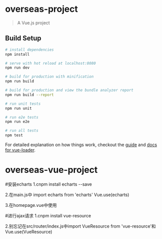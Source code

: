 # overseas-project

> A Vue.js project

## Build Setup

``` bash
# install dependencies
npm install

# serve with hot reload at localhost:8080
npm run dev

# build for production with minification
npm run build

# build for production and view the bundle analyzer report
npm run build --report

# run unit tests
npm run unit

# run e2e tests
npm run e2e

# run all tests
npm test
```

For detailed explanation on how things work, checkout the [guide](http://vuejs-templates.github.io/webpack/) and [docs for vue-loader](http://vuejs.github.io/vue-loader).
# overseas-vue-project

#安装echarts
1.cnpm install echarts --save

2.在main.js中
import echarts from 'echarts'
Vue.use(echarts)

3.在homepage.vue中使用

#进行ajax请求
1.cnpm install vue-resource

2.别忘记在src/router/index.js中import VueResource from 'vue-resource'和 Vue.use(VueResource)

